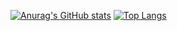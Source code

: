[![Anurag's GitHub stats](https://github-readme-stats.vercel.app/api?username=tukjiu&theme=transparent&show_icons=true)](https://github.com/anuraghazra/github-readme-stats)
[![Top Langs](https://github-readme-stats.vercel.app/api/top-langs/?username=tukjiu&layout=compact&theme=transparent)](https://github.com/anuraghazra/github-readme-stats)

